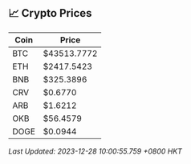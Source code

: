## 📈 Crypto Prices

| Coin | Price |
| ---- | ----- |
| BTC | $43513.7772 |
| ETH | $2417.5423 |
| BNB | $325.3896 |
| CRV | $0.6770 |
| ARB | $1.6212 |
| OKB | $56.4579 |
| DOGE | $0.0944 |

_Last Updated: 2023-12-28 10:00:55.759 +0800 HKT_